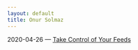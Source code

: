```yaml
---
layout: default
title: Onur Solmaz
---
```


2020-04-26 — [Take Control of Your Feeds](/thoughts/digital-hygiene-feeds)
